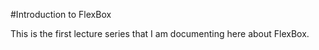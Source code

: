 #Introduction to FlexBox

This is the first lecture series that I am documenting here about FlexBox.

